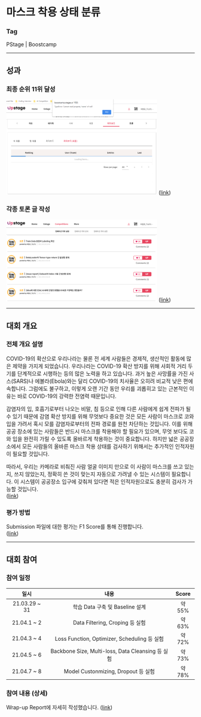 # 마스크 착용 상태 분류

### Tag
PStage | Boostcamp

___

## 성과

### 최종 순위 11위 달성
<img alt="ranking" src="./img/IMG_Ranking.png"  width="80%" height="50%"> ([link](http://boostcamp.stages.ai/competitions/1/leaderboard))  

### 각종 토론 글 작성
<img alt="discussion" src="./img/IMG_Discussion.png"  width="80%" height="50%"> ([link](http://boostcamp.stages.ai/competitions/1/discussion?sort=4&page=1))  

___

## 대회 개요

### 전체 개요 설명
COVID-19의 확산으로 우리나라는 물론 전 세계 사람들은 경제적, 생산적인 활동에 많은 제약을 가지게 되었습니다. 우리나라는 COVID-19 확산 방지를 위해 사회적 거리 두기를 단계적으로 시행하는 등의 많은 노력을 하고 있습니다. 과거 높은 사망률을 가진 사스(SARS)나 에볼라(Ebola)와는 달리 COVID-19의 치사율은 오히려 비교적 낮은 편에 속합니다. 그럼에도 불구하고, 이렇게 오랜 기간 동안 우리를 괴롭히고 있는 근본적인 이유는 바로 COVID-19의 강력한 전염력 때문입니다.

감염자의 입, 호흡기로부터 나오는 비말, 침 등으로 인해 다른 사람에게 쉽게 전파가 될 수 있기 때문에 감염 확산 방지를 위해 무엇보다 중요한 것은 모든 사람이 마스크로 코와 입을 가려서 혹시 모를 감염자로부터의 전파 경로를 원천 차단하는 것입니다. 이를 위해 공공 장소에 있는 사람들은 반드시 마스크를 착용해야 할 필요가 있으며, 무엇 보다도 코와 입을 완전히 가릴 수 있도록 올바르게 착용하는 것이 중요합니다. 하지만 넓은 공공장소에서 모든 사람들의 올바른 마스크 착용 상태를 검사하기 위해서는 추가적인 인적자원이 필요할 것입니다.

따라서, 우리는 카메라로 비춰진 사람 얼굴 이미지 만으로 이 사람이 마스크를 쓰고 있는지, 쓰지 않았는지, 정확히 쓴 것이 맞는지 자동으로 가려낼 수 있는 시스템이 필요합니다. 이 시스템이 공공장소 입구에 갖춰져 있다면 적은 인적자원으로도 충분히 검사가 가능할 것입니다.  
([link](http://boostcamp.stages.ai/competitions/1/overview/description))  


### 평가 방법
Submission 파일에 대한 평가는 F1 Score를 통해 진행합니다.  
([link](http://boostcamp.stages.ai/competitions/1/overview/description))  

___

## 대회 참여

### 참여 일정
| 일시 | 내용 | Score |  
|:--:|:--:|:--:|
|21.03.29 ~ 31| 학습 Data 구축 및 Baseline 설계 | 약 55% |
|21.04.1 ~ 2| Data Filtering, Croping 등 실험 | 약 63% |
|21.04.3 ~ 4| Loss Function, Optimizer, Scheduling 등 실험 | 약 72% |
|21.04.5 ~ 6| Backbone Size, Multi-loss, Data Cleansing 등 실험 | 약 73% |
|21.04.7 ~ 8| Model Custonmizing, Dropout 등 실험 | 약 78% |

### 참여 내용 (상세)
Wrap-up Report에 자세히 작성했습니다. 
([link](https://github.com/bcaitech1/p1-img-LeeHyeonKyu/blob/main/etc/wrap_up_report.pdf))  
